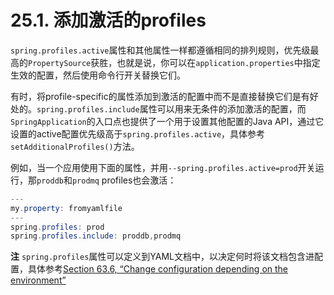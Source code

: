 # 25.1. 添加激活的profiles

`spring.profiles.active`属性和其他属性一样都遵循相同的排列规则，优先级最高的`PropertySource`获胜，也就是说，你可以在`application.properties`中指定生效的配置，然后使用命令行开关替换它们。

有时，将profile-specific的属性添加到激活的配置中而不是直接替换它们是有好处的。`spring.profiles.include`属性可以用来无条件的添加激活的配置，而`SpringApplication`的入口点也提供了一个用于设置其他配置的Java API，通过它设置的active配置优先级高于`spring.profiles.active`，具体参考`setAdditionalProfiles()`方法。

例如，当一个应用使用下面的属性，并用`--spring.profiles.active=prod`开关运行，那`proddb`和`prodmq` profiles也会激活：

```java
---
my.property: fromyamlfile
---
spring.profiles: prod
spring.profiles.include: proddb,prodmq
```

**注** `spring.profiles`属性可以定义到YAML文档中，以决定何时将该文档包含进配置，具体参考[Section 63.6, “Change configuration depending on the environment”](https://github.com/cwiki-us-spring-guides/Spring-Boot-Reference-Guide/tree/0047aa8098a650dde0c93f4d2e91754c83468c4b/IX.%20‘How-to’%20guides/63.6.%20Change%20configuration%20depending%20on%20the%20environment.md)

